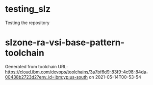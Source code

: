 # testing_slz
Testing the repository 
# slzone-ra-vsi-base-pattern-toolchain

Generated from toolchain URL: https://cloud.ibm.com/devops/toolchains/3a7bf6d9-83f9-4c98-84da-00438b2723d2?env_id=ibm:yp:us-south
on 2021-05-14T00-53-54
